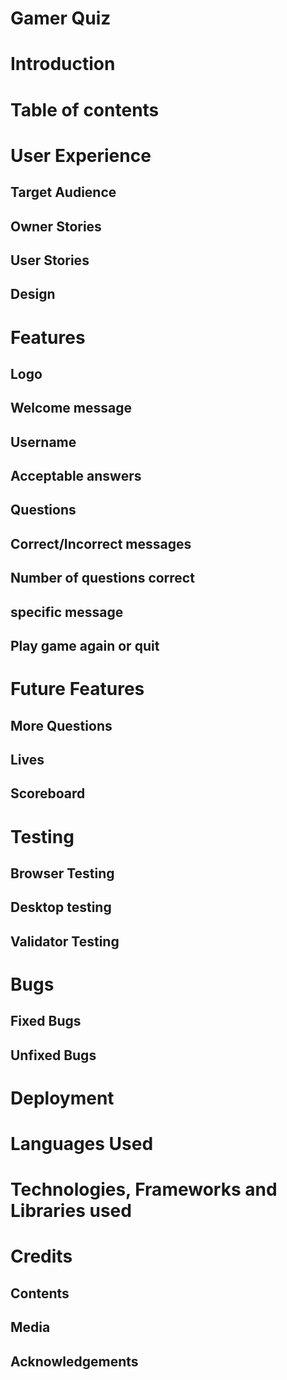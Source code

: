 # Gamer Quiz

# Introduction

# Table of contents

# User Experience
  ## Target Audience
  ## Owner Stories
  ## User Stories
  ## Design

# Features

  ## Logo
  ## Welcome message
  ## Username
  ## Acceptable answers
  ## Questions
  ## Correct/Incorrect messages
  ## Number of questions correct
  ## specific message
  ## Play game again or quit

# Future Features

  ## More Questions

  ## Lives

  ## Scoreboard

# Testing

  ## Browser Testing

  ## Desktop testing

  ## Validator Testing
 
# Bugs

  ## Fixed Bugs
  
  ## Unfixed Bugs

# Deployment

# Languages Used

# Technologies, Frameworks and Libraries used
   
# Credits

  ## Contents

  ## Media

  ## Acknowledgements